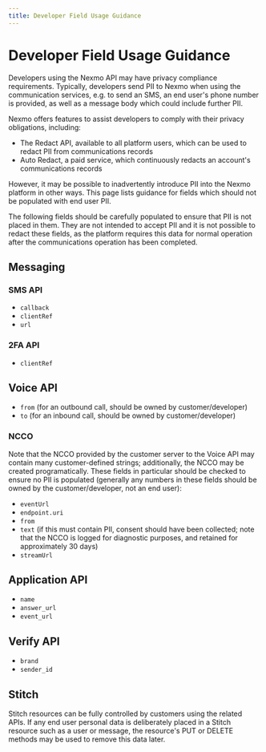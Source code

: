 ```yaml
---
title: Developer Field Usage Guidance
---
```


# Developer Field Usage Guidance

Developers using the Nexmo API may have privacy compliance requirements. Typically, developers send PII to Nexmo when using the communication services, e.g. to send an SMS, an end user's phone number is provided, as well as a message body which could include further PII.

Nexmo offers features to assist developers to comply with their privacy obligations, including:

* The Redact API, available to all platform users, which can be used to redact PII from communications records
* Auto Redact, a paid service, which continuously redacts an account's communications records

However, it may be possible to inadvertently introduce PII into the Nexmo platform in other ways. This page lists guidance for fields which should not be populated with end user PII.

The following fields should be carefully populated to ensure that PII is not placed in them. They are not intended to accept PII and it is not possible to redact these fields, as the platform requires this data for normal operation after the communications operation has been completed.

## Messaging

### SMS API

* `callback`
* `clientRef`
* `url`

### 2FA API

* `clientRef`

## Voice API

* `from` (for an outbound call, should be owned by customer/developer)
* `to` (for an inbound call, should be owned by customer/developer)

### NCCO

Note that the NCCO provided by the customer server to the Voice API may contain many customer-defined strings; additionally, the NCCO may be created programatically. These fields in particular should be checked to ensure no PII is populated (generally any numbers in these fields should be owned by the customer/developer, not an end user):

* `eventUrl`
* `endpoint.uri`
* `from`
* `text` (if this must contain PII, consent should have been collected; note that the NCCO is logged for diagnostic purposes, and retained for approximately 30 days)
* `streamUrl`

## Application API

* `name`
* `answer_url`
* `event_url`

## Verify API

* `brand`
* `sender_id`

## Stitch

Stitch resources can be fully controlled by customers using the related APIs. If any end user personal data is deliberately placed in a Stitch resource such as a user or message, the resource's PUT or DELETE methods may be used to remove this data later.
